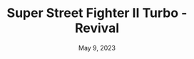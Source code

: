 ---
layout: gba
title: "Super Street Fighter II Turbo - Revival"
categories:
 - approved
 - gba
 - universal
 - safe
tags:
- street fighter
date: May 9, 2023
permalink: /games/sf2-turbo/play/details
publisher: Capcom
gid: sf2-turbo
edition: us
---
